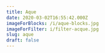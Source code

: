 ```yaml
---
title: Aque
date: 2020-03-02T16:55:42.000Z
imageForBlocks: /i/aque-blocks.jpg
imageForFilter: i/filter-acque.jpg
slug: aque
draft: false
---
```

